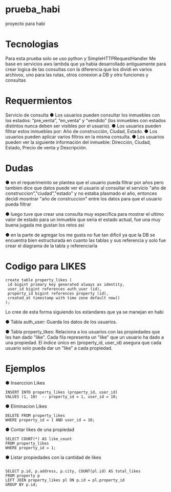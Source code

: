# prueba_habi
proyecto para habi

# Tecnologias
Para esta prueba solo se uso python y SimpleHTTPRequestHandler
Me base en servicios aws lambda que ya habia desarrollado antiguamente para crear logica de las consultas
con la diferencia que los dividi en varios archivos, uno para las rutas, otros conexion a DB y otro funciones y consultas

# Requermientos
Servicio de consulta
● Los usuarios pueden consultar los inmuebles con los estados: “pre_venta”, “en_venta” y “vendido” (los inmuebles con estados distintos nunca deben ser visibles por el usuario).
● Los usuarios pueden filtrar estos inmuebles por: Año de construcción, Ciudad, Estado.
● Los usuarios pueden aplicar varios filtros en la misma consulta.
● Los usuarios pueden ver la siguiente información del inmueble: Dirección, Ciudad,
  Estado, Precio de venta y Descripción.

# Dudas
 ● en el requerimeinto se plantea que el usuario pueda filtrar por años pero tambien dice que datos puede ver el usuario al consultar el servicio
   "año de construccion","ciudad","estado" y no estaba plasmado el año, entonces decidi mosntrar "año de construccion" entre los datos para que el usuario pueda filtrar

 ● luego tuve que crear una consulta muy especifica para mostrar el ultimo valor de estado para un inmueble que seria el estado actual, fue una muy buena jugada
   me gustan los retos asi 

 ● en la parte de agregar los me gusta no fue tan dificil ya que la DB se encuentra bien estructurada en cuanto las tablas y sus referencia y solo fue crear el diagrama de la tabla y referenciarla

 # Codigo para LIKES

 ```plain
 create table property_likes (
  id bigint primary key generated always as identity,
  user_id bigint references auth_user (id),
  property_id bigint references property (id),
  created_at timestamp with time zone default now()
);
```

Lo cree de esta forma siguiendo los estandares que ya se manejan en habi

● Tabla auth_user: Guarda los datos de los usuarios.

● Tabla property_likes: Relaciona a los usuarios con las propiedades que les han dado "like".
   Cada fila representa un "like" que un usuario ha dado a una propiedad.
   El índice único en (property_id, user_id) asegura que cada usuario solo pueda dar un "like" a cada propiedad.

# Ejemplos

● Inserccion Likes

 ```plain
 INSERT INTO property_likes (property_id, user_id)
VALUES (1, 10)  -- property_id = 1, user_id = 10;

```
● Eliminacion Likes
  ```plain
 DELETE FROM property_likes
 WHERE property_id = 1 AND user_id = 10;

```
● Contar likes de una propiedad
  ```plain
 SELECT COUNT(*) AS like_count
FROM property_likes
WHERE property_id = 1;

```
● Listar propiedades con la cantidad de likes
  ```plain

SELECT p.id, p.address, p.city, COUNT(pl.id) AS total_likes
FROM property p
LEFT JOIN property_likes pl ON p.id = pl.property_id
GROUP BY p.id;

```
